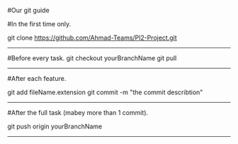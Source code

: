 #Our git guide

#In the first time only.

git clone https://github.com/Ahmad-Teams/Pl2-Project.git
***********************************************************************
#Before every task.
git checkout yourBranchName
git pull
***********************************************************************
#After each feature.

git add fileName.extension
git commit -m "the commit describtion"
***********************************************************************
#After the full task (mabey more than 1 commit).

git push origin yourBranchName
***********************************************************************
